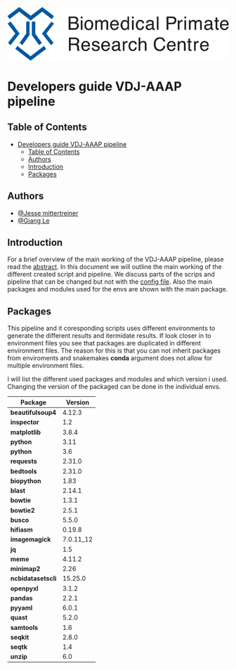 ![Logo](../images/BPRC_logo.png)
# Developers guide VDJ-AAAP pipeline

## Table of Contents
- [Developers guide VDJ-AAAP pipeline](#developers-guide-vdj-aaap-pipeline)
  - [Table of Contents](#table-of-contents)
  - [Authors](#authors)
  - [Introduction](#introduction)
  - [Packages](#packages)

## Authors

- [@Jesse mittertreiner](https://github.com/AntiCakejesCult)
- [@Giang Le](https://github.com/GiangLeN)

## Introduction

For a brief overview of the main working of the VDJ-AAAP pipeline, please read the [abstract](../README.md#abstract). In this document we will outline the main working of the different created script and pipeline. We discuss parts of the scrips and pipeline that can be changed but not with the [config file](../README.md#configuration-settings). Also the main packages and modules used for the envs are shown with the main package.

## Packages

This pipeline and it coresponding scripts uses different environments to generate the different results and itermidate results. If look closer in to environment files you see that packages are duplicated in different environment files. The reason for this is that you can not inherit packages from enviroments and snakemakes **conda** argument does not allow for multiple environment files.

I will list the different used packages and modules and which version i used. Changing the version of the packaged can be done in the individual envs.

| Package         | Version      |
|-----------------|--------------|
| **beautifulsoup4**  |  4.12.3            |
| **inspector**       | 1.2          |
| **matplotlib**      | 3.8.4             |
| **python**          | 3.11         |
| **python**          | 3.6          |
| **requests**        | 2.31.0             |
| **bedtools**        | 2.31.0             |
| **biopython**       | 1.83             |
| **blast**           | 2.14.1             |
| **bowtie**          | 1.3.1             |
| **bowtie2**         | 2.5.1             |
| **busco**           | 5.5.0             |
| **hifiasm**         | 0.19.8             |
| **imagemagick**     | 7.0.11_12             |
| **jq**              | 1.5            |
| **meme**            | 4.11.2             |
| **minimap2**        | 2.26             |
| **ncbidatasetscli** | 15.25.0             |
| **openpyxl**        | 3.1.2             |
| **pandas**          | 2.2.1             |
| **pyyaml**          | 6.0.1             |
| **quast**           | 5.2.0             |
| **samtools**        | 1.6             |
| **seqkit**          | 2.8.0             |
| **seqtk**           | 1.4             |
| **unzip**           | 6.0             |

